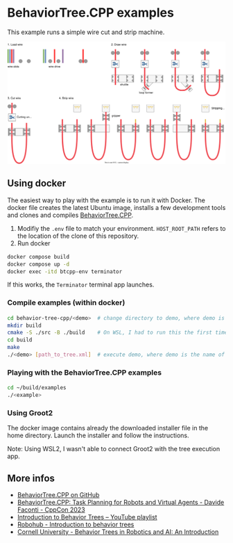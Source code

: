 # BehaviorTree.CPP examples

This example runs a simple wire cut and strip machine.

![cut and strip illustration](cut-and-strip.drawio.svg)

## Using docker

The easiest way to play with the example is to run it with Docker. The docker file creates the latest Ubuntu image, installs a few development tools and clones and compiles [BehaviorTree.CPP](https://github.com/BehaviorTree/BehaviorTree.CPP).

1. Modifiy the `.env` file to match your environment. `HOST_ROOT_PATH` refers to the location of the clone of this repository.
2. Run docker

```sh
docker compose build
docker compose up -d
docker exec -itd btcpp-env terminator
```

If this works, the `Terminator` terminal app launches.

### Compile examples (within docker)

```sh
cd behavior-tree-cpp/<demo>  # change directory to demo, where demo is the name of the example
mkdir build
cmake -S ./src -B ./build    # On WSL, I had to run this the first time with <sudo>. Someone knows how to fix this?
cd build
make
./<demo> [path_to_tree.xml]  # execute demo, where demo is the name of the example
```

### Playing with the BehaviorTree.CPP examples

```sh
cd ~/build/examples
./<example>
```

### Using Groot2

The docker image contains already the downloaded installer file in the home directory.
Launch the installer and follow the instructions.

Note: Using WSL2, I wasn't able to connect Groot2 with the tree execution app.

## More infos

- [BehaviorTree.CPP on GitHub](https://github.com/BehaviorTree/BehaviorTree.CPP)
- [BehaviorTree.CPP: Task Planning for Robots and Virtual Agents - Davide Faconti - CppCon 2023](https://youtu.be/7MZDBihsR_U?si=EExNL1-kruItlZ2h)
- [Introduction to Behavior Trees – YouTube playlist](https://www.youtube.com/playlist?list=PLFQdM4LOGDr_vYJuo8YTRcmv3FrwczdKg)
- [Robohub - Introduction to behavior trees](https://robohub.org/introduction-to-behavior-trees/)
- [Cornell University - Behavior Trees in Robotics and AI: An Introduction](https://arxiv.org/abs/1709.00084)
